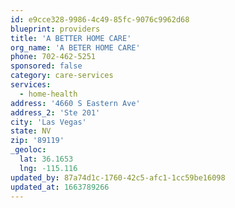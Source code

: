 ```yaml
---
id: e9cce328-9986-4c49-85fc-9076c9962d68
blueprint: providers
title: 'A BETTER HOME CARE'
org_name: 'A BETER HOME CARE'
phone: 702-462-5251
sponsored: false
category: care-services
services:
  - home-health
address: '4660 S Eastern Ave'
address_2: 'Ste 201'
city: 'Las Vegas'
state: NV
zip: '89119'
_geoloc:
  lat: 36.1653
  lng: -115.116
updated_by: 87a74d1c-1760-42c5-afc1-1cc59be16098
updated_at: 1663789266
---
```

